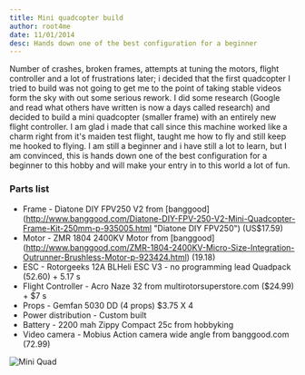 ```yaml
---
title: Mini quadcopter build
author: root4me
date: 11/01/2014
desc: Hands down one of the best configuration for a beginner
---
```



Number of crashes, broken frames, attempts at tuning the motors, flight controller and a lot of frustrations later; 
i decided that the first quadcopter I tried to build was not going to get me to the point of taking stable videos form the sky with out some 
serious rework. I did some research (Google and read what others have written is now a days called research) and decided to 
build a mini quadcopter (smaller frame) with an entirely new flight controller. I am glad i made that call since this machine worked like a 
charm right from it's maiden test flight, taught me how to fly and still keep me hooked to flying. I am still a beginner and i have still a 
lot to learn, but I am convinced, this is hands down one of the best configuration for a beginner to this hobby and will make your entry in 
to this world a lot of fun.


### Parts list
*   Frame - Diatone DIY FPV250 V2 from [banggood] (http://www.banggood.com/Diatone-DIY-FPV-250-V2-Mini-Quadcopter-Frame-Kit-250mm-p-935005.html "Diatone DIY FPV250") (US$17.59)
*   Motor - ZMR 1804 2400KV Motor from [banggood] (http://www.banggood.com/ZMR-1804-2400KV-Micro-Size-Integration-Outrunner-Brushless-Motor-p-923424.html) (19.18)
*   ESC - Rotorgeeks 12A BLHeli ESC V3 - no programming lead Quadpack (52.60) + 5.17 s
*   Flight Controller - Acro Naze 32 from multirotorsuperstore.com ($24.99) + $7 s
*   Props - Gemfan 5030 DD (4 props) $3.75 X 4
*   Power distribution - Custom built
*   Battery - 2200 mah Zippy Compact 25c from hobbyking
*   Video camera - Mobius Action camera wide angle from banggood.com (72.99)
   

![Mini Quad](img/miniQuad_gt4.jpg "Mini Quad")


